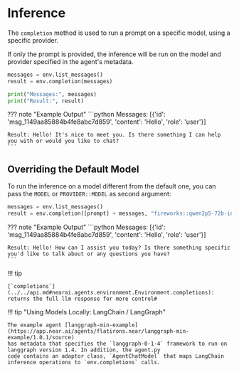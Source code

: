 # Inference

The `completion` method is used to run a prompt on a specific model, using a specific provider.

<!-- Add link to models and providers -->

If only the prompt is provided, the inference will be run on the model and provider specified in the agent's metadata.

```python
messages = env.list_messages()
result = env.completion(messages)

print("Messages:", messages)
print("Result:", result)
```

??? note "Example Output"
    ```python
    Messages: [{'id': 'msg_1149aa85884b4fe8abc7d859', 'content': 'Hello', 'role': 'user'}]

    Result: Hello! It's nice to meet you. Is there something I can help you with or would you like to chat?
    ```

## Overriding the Default Model

To run the inference on a model different from the default one, you can pass the `MODEL` or `PROVIDER::MODEL` as second argument:

```python
messages = env.list_messages()
result = env.completion([prompt] + messages, "fireworks::qwen2p5-72b-instruct")
```

??? note "Example Output"
    ```python
    Messages: [{'id': 'msg_1149aa85884b4fe8abc7d859', 'content': 'Hello', 'role': 'user'}]

    Result: Hello! How can I assist you today? Is there something specific you'd like to talk about or any questions you have?
    ```

!!! tip

    [`completions`](../../api.md#nearai.agents.environment.Environment.completions): returns the full llm response for more control#


!!! tip "Using Models Locally: LangChain / LangGraph"

    The example agent [langgraph-min-example](https://app.near.ai/agents/flatirons.near/langgraph-min-example/1.0.1/source)
    has metadata that specifies the `langgraph-0-1-4` framework to run on langgraph version 1.4. In addition, the agent.py 
    code contains an adaptor class, `AgentChatModel` that maps LangChain inference operations to `env.completions` calls.
